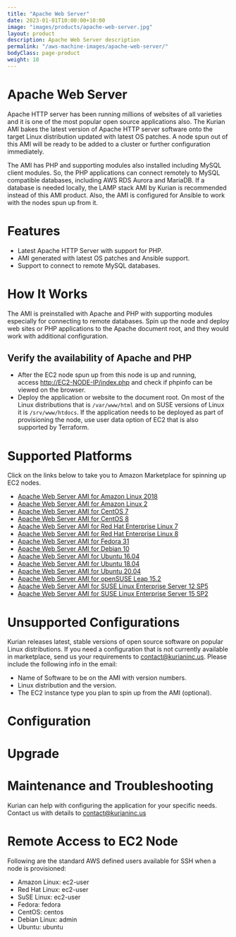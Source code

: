 ```yaml
---
title: "Apache Web Server"
date: 2023-01-01T10:00:00+10:00
image: "images/products/apache-web-server.jpg"
layout: product
description: Apache Web Server description
permalink: "/aws-machine-images/apache-web-server/"
bodyClass: page-product
weight: 10
---
```


Apache Web Server
=================

Apache HTTP server has been running millions of websites of all varieties and it is one of the most popular open source applications also. The Kurian AMI bakes the latest version of Apache HTTP server software onto the target Linux distribution updated with latest OS patches. A node spun out of this AMI will be ready to be added to a cluster or further configuration immediately.

The AMI has PHP and supporting modules also installed including MySQL client modules. So, the PHP applications can connect remotely to MySQL compatible databases, including AWS RDS Aurora and MariaDB. If a database is needed locally, the LAMP stack AMI by Kurian is recommended instead of this AMI product. Also, the AMI is configured for Ansible to work with the nodes spun up from it.

[](https://github.com/kurianinc/ami-pub/wiki/Apache-Web-Server#features)Features
================================================================================

*   Latest Apache HTTP Server with support for PHP.
*   AMI generated with latest OS patches and Ansible support.
*   Support to connect to remote MySQL databases.

[](https://github.com/kurianinc/ami-pub/wiki/Apache-Web-Server#how-it-works)How It Works
========================================================================================

The AMI is preinstalled with Apache and PHP with supporting modules especially for connecting to remote databases. Spin up the node and deploy web sites or PHP applications to the Apache document root, and they would work with additional configuration.

[](https://github.com/kurianinc/ami-pub/wiki/Apache-Web-Server#verify-the-availability-of-apache-and-php)Verify the availability of Apache and PHP
--------------------------------------------------------------------------------------------------------------------------------------------------

*   After the EC2 node spun up from this node is up and running, access [http://EC2-NODE-IP/index.php](http://ec2-node-ip/index.php) and check if phpinfo can be viewed on the browser.
*   Deploy the application or website to the document root. On most of the Linux distributions that is `/var/www/html` and on SUSE versions of Linux it is `/srv/www/htdocs`. If the application needs to be deployed as part of provisioning the node, use user data option of EC2 that is also supported by Terraform.

[](https://github.com/kurianinc/ami-pub/wiki/Apache-Web-Server#supported-platforms)Supported Platforms
======================================================================================================

Click on the links below to take you to Amazon Marketplace for spinning up EC2 nodes.

*   [Apache Web Server AMI for Amazon Linux 2018](https://aws.amazon.com/marketplace/pp/prodview-qkbhn57ess3qq?sr=0-1&ref_=beagle&applicationId=AWSMPContessa)
*   [Apache Web Server AMI for Amazon Linux 2](https://aws.amazon.com/marketplace/pp/prodview-jiyt4k2qtdr2i?sr=0-1&ref_=beagle&applicationId=AWSMPContessa)
*   [Apache Web Server AMI for CentOS 7](https://aws.amazon.com/marketplace/pp/prodview-wsrzifawnecrs?sr=0-2&ref_=beagle&applicationId=AWSMPContessa)
*   [Apache Web Server AMI for CentOS 8](https://aws.amazon.com/marketplace/pp/prodview-efpwzlgityucw?sr=0-2&ref_=beagle&applicationId=AWSMPContessa)
*   [Apache Web Server AMI for Red Hat Enterprise Linux 7](https://aws.amazon.com/marketplace/pp/prodview-gj4jhplyu2i6g?sr=0-1&ref_=beagle&applicationId=AWSMPContessa)
*   [Apache Web Server AMI for Red Hat Enterprise Linux 8](https://aws.amazon.com/marketplace/pp/B08VS542X8)
*   [Apache Web Server AMI for Fedora 31](https://aws.amazon.com/marketplace/pp/prodview-qf2dl7k7cikpa?sr=0-2&ref_=beagle&applicationId=AWSMPContessa)
*   [Apache Web Server AMI for Debian 10](https://aws.amazon.com/marketplace/pp/prodview-2h27mbf6nxjck)
*   [Apache Web Server AMI for Ubuntu 16.04](https://aws.amazon.com/marketplace/pp/prodview-bd65pkb6zv3uc?sr=0-2&ref_=beagle&applicationId=AWSMPContessa)
*   [Apache Web Server AMI for Ubuntu 18.04](https://aws.amazon.com/marketplace/pp/prodview-bftltwq5hr7bu?sr=0-2&ref_=beagle&applicationId=AWSMPContessa)
*   [Apache Web Server AMI for Ubuntu 20.04](https://aws.amazon.com/marketplace/pp/prodview-b6jahfzkoe5ae?sr=0-2&ref_=beagle&applicationId=AWSMPContessa)
*   [Apache Web Server AMI for openSUSE Leap 15.2](https://aws.amazon.com/marketplace/pp/B08W4F5KSD)
*   [Apache Web Server AMI for SUSE Linux Enterprise Server 12 SP5](https://aws.amazon.com/marketplace/pp/prodview-qofe3j6nojomi?sr=0-1&ref_=beagle&applicationId=AWSMPContessa)
*   [Apache Web Server AMI for SUSE Linux Enterprise Server 15 SP2](https://aws.amazon.com/marketplace/pp/prodview-rvlpiaa3zthaq)

[](https://github.com/kurianinc/ami-pub/wiki/Apache-Web-Server#unsupported-configurations)Unsupported Configurations
====================================================================================================================

Kurian releases latest, stable versions of open source software on popular Linux distributions. If you need a configuration that is not currently available in marketplace, send us your requirements to [contact@kurianinc.us](mailto:contact@kurianinc.us). Please include the following info in the email:

*   Name of Software to be on the AMI with version numbers.
*   Linux distribution and the version.
*   The EC2 instance type you plan to spin up from the AMI (optional).

[](https://github.com/kurianinc/ami-pub/wiki/Apache-Web-Server#configuration)Configuration
==========================================================================================

[](https://github.com/kurianinc/ami-pub/wiki/Apache-Web-Server#upgrade)Upgrade
==============================================================================

[](https://github.com/kurianinc/ami-pub/wiki/Apache-Web-Server#maintenance-and-troubleshooting)Maintenance and Troubleshooting
==============================================================================================================================

Kurian can help with configuring the application for your specific needs. Contact us with details to [contact@kurianinc.us](mailto:contact@kurianinc.us)

[](https://github.com/kurianinc/ami-pub/wiki/Apache-Web-Server#remote-access-to-ec2-node)Remote Access to EC2 Node
==================================================================================================================

Following are the standard AWS defined users available for SSH when a node is provisioned:

*   Amazon Linux: ec2-user
*   Red Hat Linux: ec2-user
*   SuSE Linux: ec2-user
*   Fedora: fedora
*   CentOS: centos
*   Debian Linux: admin
*   Ubuntu: ubuntu
